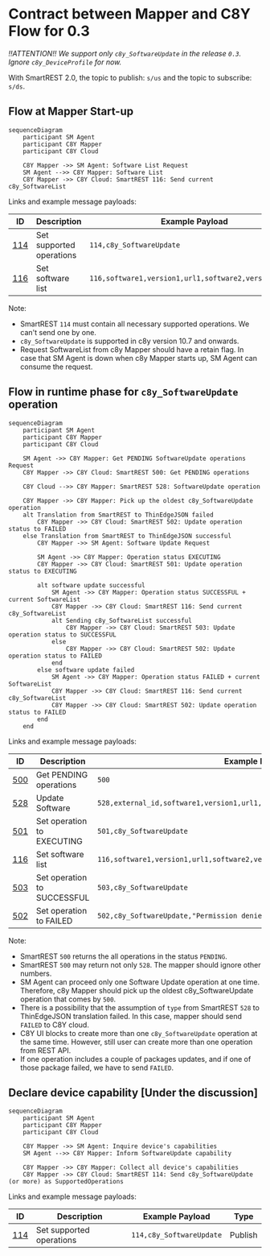 # Contract between Mapper and C8Y Flow for 0.3

*!!ATTENTION!! We support only `c8y_SoftwareUpdate` in the release `0.3`. Ignore `c8y_DeviceProfile` for now.*

With SmartREST 2.0, the topic to publish: `s/us` and the topic to subscribe: `s/ds`.

## Flow at Mapper Start-up

```mermaid
sequenceDiagram
    participant SM Agent
    participant C8Y Mapper
    participant C8Y Cloud

    C8Y Mapper ->> SM Agent: Software List Request
    SM Agent -->> C8Y Mapper: Software List
    C8Y Mapper ->> C8Y Cloud: SmartREST 116: Send current c8y_SoftwareList
```

Links and example message payloads:

|ID|Description|Example Payload|Type|
|---|---|---|---|
|[114](https://cumulocity.com/guides/device-sdk/mqtt/#a-name114set-supported-operations-114a)|Set supported operations|`114,c8y_SoftwareUpdate`|Publish|
|[116](https://cumulocity.com/guides/device-sdk/mqtt/#a-name116set-software-list-116a)|Set software list|`116,software1,version1,url1,software2,version2,url2`|Publish|

Note:
- SmartREST `114` must contain all necessary supported operations. We can't send one by one.
- `c8y_SoftwareUpdate` is supported in c8y version 10.7 and onwards.
- Request SoftwareList from c8y Mapper should have a retain flag. In case that SM Agent is down when c8y Mapper starts up, SM Agent can consume the request.

## Flow in runtime phase for `c8y_SoftwareUpdate` operation

```mermaid
sequenceDiagram
    participant SM Agent
    participant C8Y Mapper
    participant C8Y Cloud

    SM Agent ->> C8Y Mapper: Get PENDING SoftwareUpdate operations Request
    C8Y Mapper ->> C8Y Cloud: SmartREST 500: Get PENDING operations

    C8Y Cloud -->> C8Y Mapper: SmartREST 528: SoftwareUpdate operation
    
    C8Y Mapper ->> C8Y Mapper: Pick up the oldest c8y_SoftwareUpdate operation
    alt Translation from SmartREST to ThinEdgeJSON failed
        C8Y Mapper ->> C8Y Cloud: SmartREST 502: Update operation status to FAILED
    else Translation from SmartREST to ThinEdgeJSON successful
        C8Y Mapper ->> SM Agent: Software Update Request
    
        SM Agent ->> C8Y Mapper: Operation status EXECUTING
        C8Y Mapper ->> C8Y Cloud: SmartREST 501: Update operation status to EXECUTING
        
        alt software update successful
            SM Agent ->> C8Y Mapper: Operation status SUCCESSFUL + current SoftwareList
            C8Y Mapper ->> C8Y Cloud: SmartREST 116: Send current c8y_SoftwareList
            alt Sending c8y_SoftwareList successful
                C8Y Mapper ->> C8Y Cloud: SmartREST 503: Update operation status to SUCCESSFUL
            else 
                C8Y Mapper ->> C8Y Cloud: SmartREST 502: Update operation status to FAILED
            end
        else software update failed
            SM Agent ->> C8Y Mapper: Operation status FAILED + current SoftwareList
            C8Y Mapper ->> C8Y Cloud: SmartREST 116: Send current c8y_SoftwareList
            C8Y Mapper ->> C8Y Cloud: SmartREST 502: Update operation status to FAILED
        end
    end
```

Links and example message payloads:

|ID|Description|Example Payload|Type|
|---|---|---|---|
|[500](https://cumulocity.com/guides/device-sdk/mqtt/#a-name500get-pending-operations-500a)|Get PENDING operations|`500`|Publish|
|[528](https://cumulocity.com/guides/device-sdk/mqtt/#a-name528update-software-528a)|Update Software|`528,external_id,software1,version1,url1,install,software2,version2,url2,delete`|Subscribe|
|[501](https://cumulocity.com/guides/device-sdk/mqtt/#a-name501set-operation-to-executing-501a)|Set operation to EXECUTING|`501,c8y_SoftwareUpdate`|Publish|
|[116](https://cumulocity.com/guides/device-sdk/mqtt/#a-name116set-software-list-116a)|Set software list|`116,software1,version1,url1,software2,version2,url2`|Publish|
|[503](https://cumulocity.com/guides/device-sdk/mqtt/#a-name503set-operation-to-successful-503a)|Set operation to SUCCESSFUL|`503,c8y_SoftwareUpdate`|Publish|
|[502](https://cumulocity.com/guides/device-sdk/mqtt/#a-name502set-operation-to-failed-502a)|Set operation to FAILED|`502,c8y_SoftwareUpdate,"Permission denied"`|Publish|

Note:
- SmartREST `500` returns the all operations in the status `PENDING`.
- SmartREST `500` may return not only `528`. The mapper should ignore other numbers.
- SM Agent can proceed only one Software Update operation at one time. Therefore, c8y Mapper should pick up the oldest c8y_SoftwareUpdate operation that comes by `500`.
- There is a possibility that the assumption of `type` from SmartREST `528` to ThinEdgeJSON translation failed. In this case, mapper should send `FAILED` to C8Y cloud.
- C8Y UI blocks to create more than one `c8y_SoftwareUpdate` operation at the same time. However, still user can create more than one operation from REST API.
- If one operation includes a couple of packages updates, and if one of those package failed, we have to send `FAILED`.

## Declare device capability [Under the discussion]

```mermaid
sequenceDiagram
    participant SM Agent
    participant C8Y Mapper
    participant C8Y Cloud

    C8Y Mapper ->> SM Agent: Inquire device's capabilities
    SM Agent -->> C8Y Mapper: Inform SoftwareUpdate capability
    
    C8Y Mapper ->> C8Y Mapper: Collect all device's capabilities
    C8Y Mapper ->> C8Y Cloud: SmartREST 114: Send c8y_SoftwareUpdate (or more) as SupportedOperations
```

Links and example message payloads:

|ID|Description|Example Payload|Type|
|---|---|---|---|
|[114](https://cumulocity.com/guides/device-sdk/mqtt/#a-name114set-supported-operations-114a)|Set supported operations|`114,c8y_SoftwareUpdate`|Publish|
